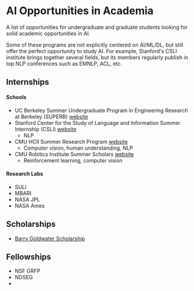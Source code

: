 # AI Opportunities in Academia
A list of opportunities for undergraduate and graduate students looking for solid academic opportunities in AI.

Some of these programs are not explicitly centered on AI/ML/DL, but still offer the perfect opportunity to study AI. For example, Stanford's CSLI institute brings together several fields, but its members regularly publish in top NLP conferences such as EMNLP, ACL, etc.

## Internships

#### Schools
- UC Berkeley Summer Undergraduate Program in Engineering Research at Berkeley (SUPERB) [website](https://eecs.berkeley.edu/resources/undergrads/research/superb)
- Stanford Center for the Study of Language and Information Summer Internship (CSLI) [website](https://www-csli.stanford.edu/csli-summer-internship-program)
  - NLP
- CMU HCII Summer Research Program [website](https://hcii.cmu.edu/summer-research-program)
  - Computer vision, human understanding, NLP
- CMU Robitics Institute Summer Scholars [website](https://riss.ri.cmu.edu/)
  - Reinforcement learning, computer vision

#### Research Labs
- SULI 
- MBARI
- NASA JPL
- NASA Ames

## Scholarships
- [Barry Goldwater Scholarship](https://goldwater.scholarsapply.org/)

## Fellowships
- NSF GRFP
- NDSEG
- 
